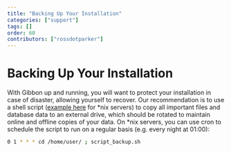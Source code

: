 ```yaml
---
title: "Backing Up Your Installation"
categories: ["support"]
tags: []
order: 60
contributors: ["rossdotparker"]
---
```

# Backing Up Your Installation

With Gibbon up and running, you will want to protect your installation in case of disaster, allowing yourself to recover. Our recommendation is to use a shell script ([example here](/img/admin/getting-started/script_backup1.sh) for *nix servers) to copy all important files and database data to an external drive, which should be rotated to maintain online and offline copies of your data. On *nix servers, you can use cron to schedule the script to run on a regular basis (e.g. every night at 01:00):

```sh
0 1 * * * cd /home/user/ ; script_backup.sh
```
